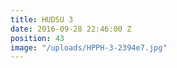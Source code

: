 ```yaml
---
title: HUDSU 3
date: 2016-09-28 22:46:00 Z
position: 43
image: "/uploads/HPPH-3-2394e7.jpg"
---
```



